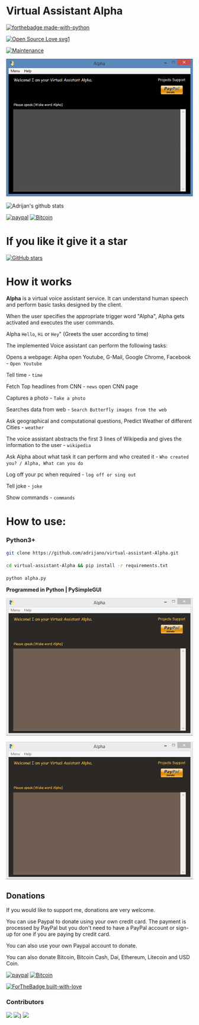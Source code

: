 # Virtual Assistant Alpha

[![forthebadge made-with-python](http://ForTheBadge.com/images/badges/made-with-python.svg)](https://www.python.org/)

[![Open Source Love svg1](https://badges.frapsoft.com/os/v1/open-source.svg?v=103)](https://github.com/adrijano/virtual-assistant-Alpha/)

[![Maintenance](https://img.shields.io/badge/Maintained%3F-yes-green.svg)](https://github.com/adrijano/virtual-assistant-Alpha/graphs/commit-activity)

![Alpha](alpha.gif)

![Adrijan's github stats](https://github-readme-stats.vercel.app/api?username=adrijano&show_icons=true)

[![paypal](https://svgshare.com/i/Q0_.svg)](https://www.paypal.com/donate/?cmd=_s-xclick&hosted_button_id=PFB6A6HLAQHC2&source=url)  [![Bitcoin](https://svgshare.com/i/QBo.svg)](https://commerce.coinbase.com/checkout/149a6235-ec7e-4d3b-a1ae-b08c4f08b4f6)

# If you like it give it a star

[![GitHub stars](https://img.shields.io/github/stars/adrijano/virtual-assistant-Alpha.svg?style=social&label=Star&maxAge=0)](https://github.com/adrijano/virtual-assistant-Alpha)

# How it works

**Alpha** is a virtual voice assistant service. It can understand human speech and perform basic tasks designed by the client.

When the user specifies the appropriate trigger word "Alpha", Alpha gets activated and executes the user commands.

Alpha `Hello`, `Hi` or `Hey`" (Greets the user according to time)

The implemented Voice assistant can perform the following tasks:


Opens a webpage: Alpha open Youtube, G-Mail, Google Chrome, Facebook - `Open Youtube`

Tell time - `time`

Fetch Top headlines from CNN - `news`
open CNN page

Captures a photo - `Take a photo`

Searches data from web - `Search Butterfly images from the web`

Ask geographical and computational questions, Predict Weather of different Cities - `weather`

The voice assistant abstracts the first 3 lines of Wikipedia and gives the information to the user - `wikipedia`

Ask Alpha about what task it can perform and who created it - `Who created you? / Alpha, What can you do`

Log off your pc when required - `log off or sing out`

Tell joke - `joke`


Show commands - `commands`


# How to use:

### Python3+
```bash
git clone https://github.com/adrijano/virtual-assistant-Alpha.git

cd virtual-assistant-Alpha && pip install -r requirements.txt

python alpha.py
```
**Programmed in Python | PySimpleGUI**


![Alpha](Capture.PNG)

![Alpha](Capture.PNG)

## Donations
If you would like to support me, donations are very welcome.

You can use Paypal to donate using your own credit card. 
The payment is processed by PayPal but you don't need to have a
PayPal account or sign-up for one if you are paying by credit card.

You can also use your own Paypal account to donate.

You can also donate Bitcoin, Bitcoin Cash, Dai, Ethereum, Litecoin and USD Coin.

[![paypal](https://svgshare.com/i/Q0_.svg)](https://www.paypal.com/donate/?cmd=_s-xclick&hosted_button_id=PFB6A6HLAQHC2&source=url)  [![Bitcoin](https://svgshare.com/i/QBo.svg)](https://commerce.coinbase.com/checkout/149a6235-ec7e-4d3b-a1ae-b08c4f08b4f6)

[![ForTheBadge built-with-love](http://ForTheBadge.com/images/badges/built-with-love.svg)](https://github.com/adrijano/virtual-assistant-Alpha/)

### Contributors


[![](https://github.com/adrijano.png?size=50)](https://github.com/adrijano)  [![](https://github.com/fr4nkl1n-1k3h.png?size=50)](https://github.com/fr4nkl1n-1k3h))  [![](https://github.com/adityamangal1.png?size=50)](https://github.com/adityamangal1)


